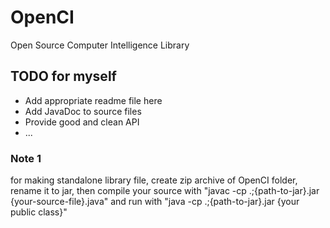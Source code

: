 # OpenCI
Open Source Computer Intelligence Library


## TODO for myself
- Add appropriate readme file here
- Add JavaDoc to source files
- Provide good and clean API 
- ...

### Note 1
for making standalone library file, create zip archive of OpenCI folder, rename it to jar, then compile your source with "javac -cp .;{path-to-jar}.jar {your-source-file}.java" and run with "java -cp .;{path-to-jar}.jar {your public class}"
